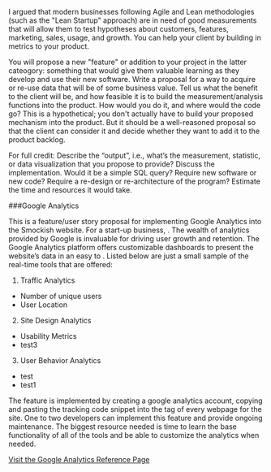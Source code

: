 I argued that modern businesses following Agile and Lean methodologies (such as the "Lean Startup" approach) are in need of good measurements that will allow them to test hypotheses about customers, features, marketing, sales, usage, and growth. You can help your client by building in metrics to your product. 

You will propose a new "feature" or addition to your project in the latter cateogory: something that would give them valuable learning as they develop and use their new software. Write a proposal for a way to acquire or re-use data that will be of some business value. Tell us what the benefit to the client will be, and how feasible it is to build the measurement/analysis functions into the product. How would you do it, and where would the code go? 
This is a hypothetical; you don't actually have to build your proposed mechanism into the product. But it should be a well-reasoned proposal so that the client can consider it and decide whether they want to add it to the product backlog.

For full credit:
Describe the “output”, i.e., what’s the measurement, statistic, or data visualization that you propose to provide?
Discuss the implementation. Would it be a simple SQL query? Require new software or new code? Require a re-design or re-architecture of the program? Estimate the time and resources it would take.


###Google Analytics


This is a feature/user story proposal for implementing Google Analytics into the Smockish website. For a start-up business, . The wealth of analytics provided by Google is invaluable for driving user growth and retention. The Google Analytics platform offers customizable dashboards to present the website’s data in an easy to . Listed below are just a small sample of the real-time tools that are offered:

1. Traffic Analytics
  * Number of unique users
  * User Location
  
2. Site Design Analytics
  * Usability Metrics
  * test3
  
3. User Behavior Analytics
  * test
  * test1
	
The feature is implemented by creating a google analytics account, copying and pasting the tracking code snippet into the <head> tag of every webpage for the site.  One to two developers can implement this feature and provide ongoing maintenance. The biggest resource needed is time to learn the base functionality of all of the tools and be able to customize the analytics when needed.

[Visit the Google Analytics Reference Page](http://www.google.com/analytics)

